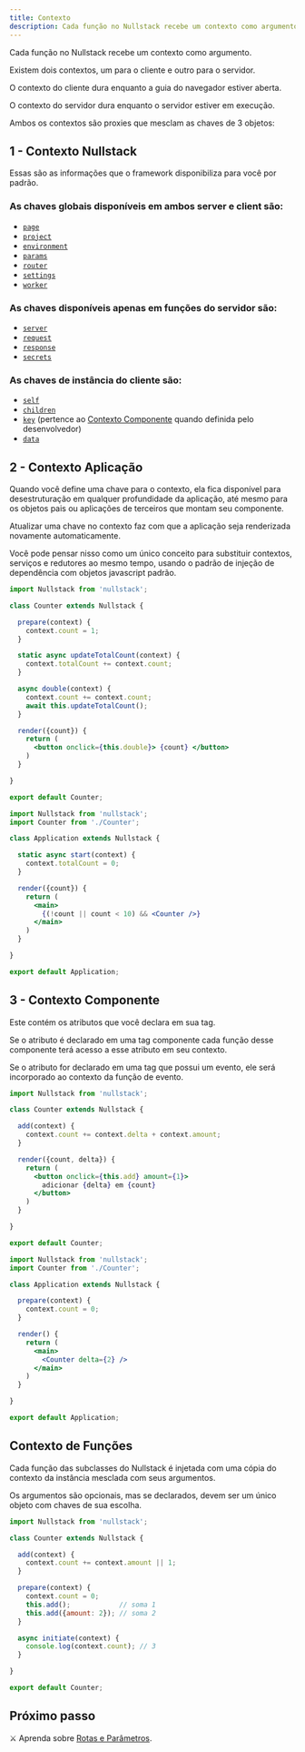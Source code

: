 ```yaml
---
title: Contexto
description: Cada função no Nullstack recebe um contexto como argumento.
---
```


Cada função no Nullstack recebe um contexto como argumento.

Existem dois contextos, um para o cliente e outro para o servidor.

O contexto do cliente dura enquanto a guia do navegador estiver aberta.

O contexto do servidor dura enquanto o servidor estiver em execução.

Ambos os contextos são proxies que mesclam as chaves de 3 objetos:

## 1 - Contexto Nullstack

Essas são as informações que o framework disponibiliza para você por padrão.

### As chaves globais disponíveis em ambos server e client são:

- [`page`](/pt-br/contexto-page)
- [`project`](/pt-br/contexto-project)
- [`environment`](/pt-br/contexto-environment)
- [`params`](/pt-br/rotas-e-parametros#par-metros)
- [`router`](/pt-br/rotas-e-parametros#roteador)
- [`settings`](/pt-br/contexto-settings)
- [`worker`](/pt-br/service-worker)

### As chaves disponíveis apenas em funções do servidor são:

- [`server`](/pt-br/requisicao-e-resposta-do-servidor)
- [`request`](/pt-br/requisicao-e-resposta-do-servidor#requisi--o-e-resposta)
- [`response`](/pt-br/requisicao-e-resposta-do-servidor#requisi--o-e-resposta)
- [`secrets`](/pt-br/contexto-secrets)

### As chaves de instância do cliente são:

- [`self`](/pt-br/instancia-self)
- [`children`](/pt-br/componentes-renderizaveis#componentes-com-filhos)
- [`key`](/pt-br/instancia-key) (pertence ao [Contexto Componente](#----contexto-componente) quando definida pelo desenvolvedor)
- [`data`](/pt-br/contexto-data)

## 2 - Contexto Aplicação

Quando você define uma chave para o contexto, ela fica disponível para desestruturação em qualquer profundidade da aplicação, até mesmo para os objetos pais ou aplicações de terceiros que montam seu componente.

Atualizar uma chave no contexto faz com que a aplicação seja renderizada novamente automaticamente.

Você pode pensar nisso como um único conceito para substituir contextos, serviços e redutores ao mesmo tempo, usando o padrão de injeção de dependência com objetos javascript padrão.

```jsx
import Nullstack from 'nullstack';

class Counter extends Nullstack {

  prepare(context) {
    context.count = 1;
  }

  static async updateTotalCount(context) {
    context.totalCount += context.count;
  }

  async double(context) {
    context.count += context.count;
    await this.updateTotalCount();
  }

  render({count}) {
    return (
      <button onclick={this.double}> {count} </button>
    )
  }

}

export default Counter;
```

```jsx
import Nullstack from 'nullstack';
import Counter from './Counter';

class Application extends Nullstack {

  static async start(context) {
    context.totalCount = 0;
  }

  render({count}) {
    return (
      <main>
        {(!count || count < 10) && <Counter />}
      </main>
    )
  }

}

export default Application;
```

## 3 - Contexto Componente

Este contém os atributos que você declara em sua tag.

Se o atributo é declarado em uma tag componente cada função desse componente terá acesso a esse atributo em seu contexto.

Se o atributo for declarado em uma tag que possui um evento, ele será incorporado ao contexto da função de evento.

```jsx
import Nullstack from 'nullstack';

class Counter extends Nullstack {

  add(context) {
    context.count += context.delta + context.amount;
  }

  render({count, delta}) {
    return (
      <button onclick={this.add} amount={1}>
        adicionar {delta} em {count}
      </button>
    )
  }

}

export default Counter;
```

```jsx
import Nullstack from 'nullstack';
import Counter from './Counter';

class Application extends Nullstack {

  prepare(context) {
    context.count = 0;
  }

  render() {
    return (
      <main>
        <Counter delta={2} />
      </main>
    )
  }

}

export default Application;
```

## Contexto de Funções

Cada função das subclasses do Nullstack é injetada com uma cópia do contexto da instância mesclada com seus argumentos.

Os argumentos são opcionais, mas se declarados, devem ser um único objeto com chaves de sua escolha.

```jsx
import Nullstack from 'nullstack';

class Counter extends Nullstack {

  add(context) {
    context.count += context.amount || 1;
  }

  prepare(context) {
    context.count = 0;
    this.add();            // soma 1
    this.add({amount: 2}); // soma 2
  }

  async initiate(context) {
    console.log(context.count); // 3
  }

}

export default Counter;
```

## Próximo passo

⚔ Aprenda sobre [Rotas e Parâmetros](/pt-br/rotas-e-parametros).